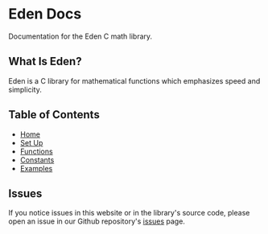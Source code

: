 # Eden Docs

Documentation for the Eden C math library.

## What Is Eden?

Eden is a C library for mathematical functions which emphasizes speed and simplicity.

## Table of Contents
* [Home](README.md)
* [Set Up](setup.md)
* [Functions](functions.md)
* [Constants](constants.md)
* [Examples](examples.md)

## Issues
If you notice issues in this website or in the library's source code, please open an issue in our Github repository's [issues](https://github.com/edenmath/eden/issues) page.
